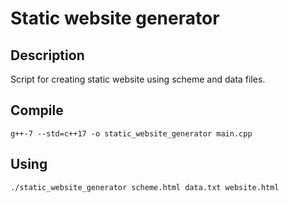 # Static website generator

## Description
Script for creating static website using scheme and data files.

## Compile
```
g++-7 --std=c++17 -o static_website_generator main.cpp
```

## Using
```
./static_website_generator scheme.html data.txt website.html
```
